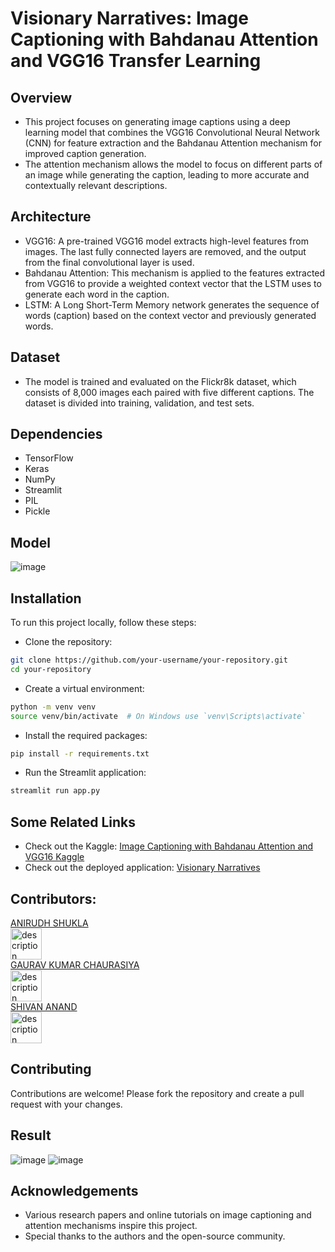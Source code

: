 # Visionary Narratives: Image Captioning with Bahdanau Attention and VGG16 Transfer Learning

## Overview
- This project focuses on generating image captions using a deep learning model that combines the VGG16 Convolutional Neural Network (CNN) for feature extraction and the Bahdanau Attention mechanism for improved caption generation.
- The attention mechanism allows the model to focus on different parts of an image while generating the caption, leading to more accurate and contextually relevant descriptions.

## Architecture
- VGG16: A pre-trained VGG16 model extracts high-level features from images. The last fully connected layers are removed, and the output from the final convolutional layer is used.
- Bahdanau Attention: This mechanism is applied to the features extracted from VGG16 to provide a weighted context vector that the LSTM uses to generate each word in the caption.
- LSTM: A Long Short-Term Memory network generates the sequence of words (caption) based on the context vector and previously generated words.

## Dataset
- The model is trained and evaluated on the Flickr8k dataset, which consists of 8,000 images each paired with five different captions. The dataset is divided into training, validation, and test sets.

## Dependencies
- TensorFlow
- Keras
- NumPy
- Streamlit
- PIL
- Pickle

## Model
![image](https://github.com/user-attachments/assets/86e1a363-e0fe-416f-8de4-dadcceda7eef)

## Installation
To run this project locally, follow these steps:

- Clone the repository:
```sh
git clone https://github.com/your-username/your-repository.git
cd your-repository
 ```

- Create a virtual environment:
```sh
python -m venv venv
source venv/bin/activate  # On Windows use `venv\Scripts\activate`
 ```

- Install the required packages:
```sh
pip install -r requirements.txt
 ```

- Run the Streamlit application:
```sh
streamlit run app.py
 ```
## Some Related Links
- Check out the Kaggle: [Image Captioning with Bahdanau Attention and VGG16 Kaggle](https://www.kaggle.com/code/anirudhshukla1011/image-captioning-with-bahdanau-attention-and-vgg16/)
- Check out the deployed application: [Visionary Narratives](https://automated-image-captioning.streamlit.app/)

## Contributors:
<a href="https://github.com/Anirudh-Shukla">ANIRUDH SHUKLA</a><br>
<img src="https://avatars.githubusercontent.com/u/136250552?v=4" width="50" height="50" alt="description"><br>
<a href="https://github.com/gauravkumarchaurasiya">GAURAV KUMAR CHAURASIYA</a><br>
<img src="https://avatars.githubusercontent.com/u/99001707?v=4" width="50" height="50" alt="description"><br>
<a href="https://github.com/SHIVANANAND">SHIVAN ANAND</a><br>
<img src="https://avatars.githubusercontent.com/u/137916628?v=4" width="50" height="50" alt="description"><be>

## Contributing
Contributions are welcome! Please fork the repository and create a pull request with your changes.

## Result
![image](https://github.com/user-attachments/assets/b13de4c0-717d-4971-83c9-7f637f99f2fc)
![image](https://github.com/user-attachments/assets/0a506392-4164-479e-89d1-3f9dbdb4cb01)

## Acknowledgements
- Various research papers and online tutorials on image captioning and attention mechanisms inspire this project. 
- Special thanks to the authors and the open-source community.
